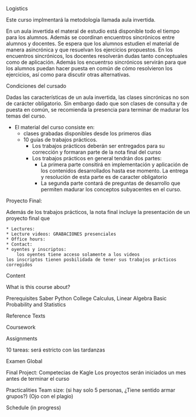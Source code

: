 Logistics
    
Este curso implmentará la metodología llamada aula invertida.

En un aula invertida el materal de estudio está disponible todo el tiempo para los alumnos. Además se coordinan encuentros sincrónicos entre alumnos y docentes. Se espera que los alumnos estudien el material de manera asincrónica y que resuelvan los ejercicios propuestos. En los encuentros sincrónicos, los docentes resolverán dudas tanto conceptuales como de aplicación. Además los encuentrso sincrónicos servirán para que los alumnos puedan hacer puesta en común de cómo resolvieron los ejercicios, así como para discutir otras alternativas. 

Condiciones del cursado

Dadas las características de un aula invertida, las clases sincrónicas no son de carácter obligatorio. Sin embargo dado que son clases de consulta y de puesta en común, se recomienda la presencia para terminar de madurar los temas del curso.

* El material del curso consiste en:
	* clases grabadas disponibles desde los primeros días
	* 10 guías de trabajos prácticos.
		* Los trabajos prácticos deberán ser entregados para su corrección y formaran parte de la nota final del curso
		* Los trabajos prácticos en general tendrán dos partes:
			* La primera parte consitirá en implementación y aplicación de los contenidos desarrollados hasta ese momento. La entrega y resolución de esta parte es de caracter obligatorio
			* La segunda parte contará de preguntas de desarrollo que permiten madurar los conceptos subyacentes en el curso. 

Proyecto Final:

Además de los trabajos prácticos, la nota final incluye la presentación de un proyecto final que 
        
    * Lectures: 
    * Lecture videos: GRABACIONES presenciales 
    * Office hours:
    * Contact:
    * oyentes y inscriptos:
    	los oyentes tiene acceso solamente a los videos
	los inscriptos tienen posbilidada de tener sus trabajos prácticos corregidos

Content

What is this course about?

Prerequisites
    Saber Python
    College Calculus, Linear Algebra
    Basic Probability and Statistics

Reference Texts

Coursework

Assignments

10 tareas: será estricto con las tardanzas

Examen Global

Final Project:
    Competecias de Kagle
    Los proyectos serán iniciados un mes antes de terminar el curso  

Practicalities
    Team size: (si hay solo 5 personas, ¿Tiene sentido armar grupos?)
    (Ojo con el plagio)

Schedule (in progress)
